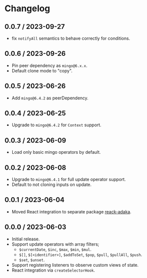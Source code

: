 # Changelog

## 0.0.7 / 2023-09-27
- fix `notifyAll` semantics to behave correctly for conditions.

## 0.0.6 / 2023-09-26
- Pin peer dependency as `mingo@6.x.x`.
- Default clone mode to "copy".

## 0.0.5 / 2023-06-26
- Add `mingo@6.4.2` as peerDependency.

## 0.0.4 / 2023-06-25
- Upgrade to `mingo@6.4.2` for `Context` support.

## 0.0.3 / 2023-06-09
- Load only basic mingo operators by default.

## 0.0.2 / 2023-06-08
- Upgrade to `mingo@6.4.1` for full update operator support.
- Default to not cloning inputs on update.

## 0.0.1 / 2023-06-04
- Moved React integration to separate package [reack-adaka](https://www.npmjs.com/package/react-adaka).

## 0.0.0 / 2023-06-03

- Initial release.
- Support update operators with array filters;
  - `$currentDate`, `$inc`, `$max`, `$min`, `$mul`.
  - `$[]`, `$[<identifier>]`, `$addToSet`, `$pop`, `$pull`, `$pullAll`, `$push`.
  - `$set`, `$unset`.
- Support registering listeners to observe custom views of state.
- React integration via `createSelectorHook`.
